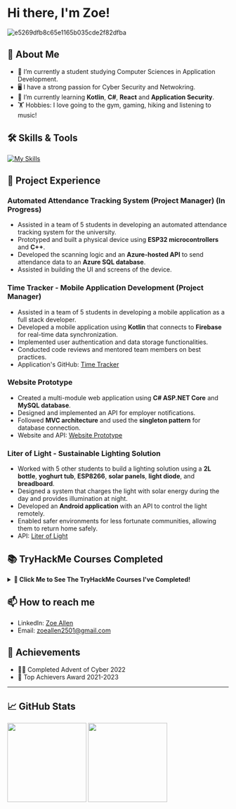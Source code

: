 # Hi there, I'm Zoe! 

![e5269dfb8c65e1165b035cde2f82dfba](https://github.com/user-attachments/assets/93ffd343-986e-487c-8c7f-de92e032aadc)

## 🌟 About Me

- 🔭 I’m currently a student studying Computer Sciences in Application Development.
- 🖥️ I have a strong passion for Cyber Security and Netwokring.
- 🌱 I’m currently learning **Kotlin**, **C#**, **React** and **Application Security**.
- 🏋️ Hobbies: I love going to the gym, gaming, hiking and listening to music!

## 🛠️ Skills & Tools

[![My Skills](https://skillicons.dev/icons?i=azure,mysql,docker,figma,firebase,github,java,kotlin,visualstudio,nodejs)](https://skillicons.dev)

## 📂 Project Experience

### **Automated Attendance Tracking System (Project Manager) (In Progress)**
- Assisted in a team of 5 students in developing an automated attendance tracking system for the university.
- Prototyped and built a physical device using **ESP32 microcontrollers** and **C++**.
- Developed the scanning logic and an **Azure-hosted API** to send attendance data to an **Azure SQL database**.
- Assisted in building the UI and screens of the device.

### **Time Tracker - Mobile Application Development (Project Manager)**
- Assisted in a team of 5 students in developing a mobile application as a full stack developer.
- Developed a mobile application using **Kotlin** that connects to **Firebase** for real-time data synchronization.
- Implemented user authentication and data storage functionalities.
- Conducted code reviews and mentored team members on best practices.
- Application's GitHub: [Time Tracker](https://github.com/VCNMB/vcnmb-opsc7311-2024-poe-ticktock)

### **Website Prototype**
- Created a multi-module web application using **C# ASP.NET Core** and **MySQL database**.
- Designed and implemented an API for employer notifications.
- Followed **MVC architecture** and used the **singleton pattern** for database connection.
- Website and API: [Website Prototype](https://github.com/sezziiee/ST10085210_PROG7311_Part2)

### **Liter of Light - Sustainable Lighting Solution**
- Worked with 5 other students to build a lighting solution using a **2L bottle**, **yoghurt tub**, **ESP8266**, **solar panels**, **light diode**, and **breadboard**.
- Designed a system that charges the light with solar energy during the day and provides illumination at night.
- Developed an **Android application** with an API to control the light remotely.
- Enabled safer environments for less fortunate communities, allowing them to return home safely.
- API: [Liter of Light](https://github.com/sezziiee/LiterOfLight)

## 📚 TryHackMe Courses Completed

<details>
  <summary><b>🎯 Click Me to See The TryHackMe Courses I've Completed!</b></summary>

  ### **Intro Rooms**

  - [ ]  [TryHackMe | Welcome](https://tryhackme.com/room/hello)
  - [ ]  [TryHackMe | How to use TryHackMe](https://tryhackme.com/room/howtousetryhackme)
  - [ ]  [TryHackMe | Tutorial](https://tryhackme.com/room/tutorial)
  - [ ]  [TryHackMe | OpenVPN](https://tryhackme.com/room/openvpn)
  - [ ]  [TryHackMe | Learning Cyber Security](https://tryhackme.com/room/beginnerpathintro)
  - [ ]  [TryHackMe | Starting Out In Cyber Sec](https://tryhackme.com/room/startingoutincybersec)
  - [ ]  [TryHackMe | Introductory Researching](https://tryhackme.com/room/introtoresearch)
  - [ ]  [TryHackMe | Regular expressions](https://tryhackme.com/room/catregex)

  ### **Linux Fundamentals**

  - [ ]  [TryHackMe | Learn Linux](https://tryhackme.com/room/zthlinux)
  - [ ]  [TryHackMe | Linux Modules](https://tryhackme.com/room/linuxmodules)
  - [ ]  [TryHackMe | Linux Fundamentals Part 1](https://tryhackme.com/room/linuxfundamentalspart1)
  - [ ]  [TryHackMe | Linux Fundamentals Part 2](https://tryhackme.com/room/linuxfundamentalspart2)
  - [ ]  [TryHackMe | Linux Fundamentals Part 3](https://tryhackme.com/room/linuxfundamentalspart3)
        
</details>

## 📫 How to reach me

- LinkedIn: [Zoe Allen](https://www.linkedin.com/in/zoe-allen-205192248/)
- Email: [zoeallen2501@gmail.com](mailto:zoeallen2501@gmail.com)

## 🏅 Achievements

- 👩‍💻 Completed Advent of Cyber 2022
- 🌟 Top Achievers Award 2021-2023
---
## 📈 GitHub Stats

<div>
  <img height="180em" src="https://github-readme-stats.vercel.app/api?username=sezziiee&show_icons=true&hide_border=true&&count_private=true&include_all_commits=true" />
  <img height="180em" src="https://github-readme-stats.vercel.app/api/top-langs/?username=sezziiee&exclude_repo=Limitless&show_icons=true&hide_border=true&layout=compact&langs_count=8"/>
</div>
